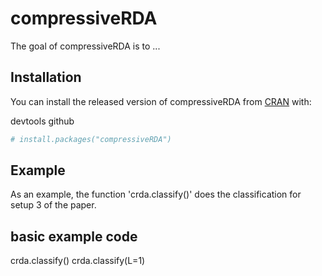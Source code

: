 # compressiveRDA

The goal of compressiveRDA is to ...

## Installation

You can install the released version of compressiveRDA from [CRAN](https://CRAN.R-project.org) with:


devtools github
``` r
# install.packages("compressiveRDA")
```

## Example

As an example, the function 'crda.classify()' does the classification for setup 3 of the paper.

## basic example code
crda.classify()
crda.classify(L=1)
